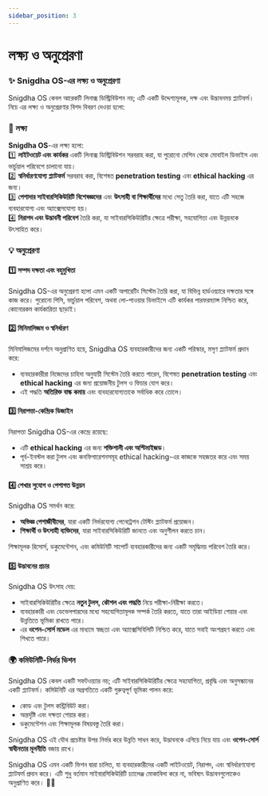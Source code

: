 ```yaml
---
sidebar_position: 3
---
```


# লক্ষ্য ও অনুপ্রেরণা  

### ✨ **Snigdha OS-এর লক্ষ্য ও অনুপ্রেরণা**  

Snigdha OS কেবল আরেকটি লিনাক্স ডিস্ট্রিবিউশন নয়; এটি একটি উদ্দেশ্যমূলক, দক্ষ এবং উদ্ভাবনময় প্ল্যাটফর্ম। নিচে এর লক্ষ্য ও অনুপ্রেরণার বিশদ বিবরণ দেওয়া হলো:  


### 🎯 **লক্ষ্য**  
**Snigdha OS**-এর লক্ষ্য হলো:  
1️⃣ **লাইটওয়েট এবং কার্যকর** একটি লিনাক্স ডিস্ট্রিবিউশন সরবরাহ করা, যা পুরোনো মেশিন থেকে মোবাইল ডিভাইস এবং ভার্চুয়াল পরিবেশে চালানো যায়।  
2️⃣ **স্বনির্ধারণযোগ্য প্ল্যাটফর্ম** সরবরাহ করা, বিশেষত **penetration testing** এবং **ethical hacking** এর জন্য।  
3️⃣ **পেশাদার সাইবারসিকিউরিটি বিশেষজ্ঞদের** এবং **উৎসাহী বা শিক্ষার্থীদের** মধ্যে সেতু তৈরি করা, যাতে এটি সহজে ব্যবহারযোগ্য এবং অ্যাক্সেসযোগ্য হয়।  
4️⃣ **নিরাপদ এবং উদ্ভাবনী পরিবেশ** তৈরি করা, যা সাইবারসিকিউরিটির ক্ষেত্রে পরীক্ষা, সহযোগিতা এবং উন্নয়নকে উৎসাহিত করে।  


### 💡 **অনুপ্রেরণা**  

#### **1️⃣ সম্পদ দক্ষতা এবং বহুমুখিতা**  
Snigdha OS-এর অনুপ্রেরণা হলো এমন একটি অপারেটিং সিস্টেম তৈরি করা, যা বিভিন্ন হার্ডওয়্যারে দক্ষতার সঙ্গে কাজ করে। পুরোনো পিসি, ভার্চুয়াল পরিবেশ, অথবা লো-পাওয়ার ডিভাইসে এটি কার্যকর পারফরম্যান্স নিশ্চিত করে, কোনোরকম কার্যকারিতা ছাড়াই।  


#### **2️⃣ মিনিমালিজম ও স্বনির্ধারণ**  
মিনিমালিজমের দর্শনে অনুপ্রাণিত হয়ে, Snigdha OS ব্যবহারকারীদের জন্য একটি পরিস্কার, মসৃণ প্ল্যাটফর্ম প্রদান করে:  
- ব্যবহারকারীরা নিজেদের চাহিদা অনুযায়ী সিস্টেম তৈরি করতে পারেন, বিশেষত **penetration testing** এবং **ethical hacking** এর জন্য প্রয়োজনীয় টুলস ও ফিচার যোগ করে।  
- এই পদ্ধতি **অতিরিক্ত বাল্ক কমায়** এবং ব্যবহারযোগ্যতাকে সর্বাধিক করে তোলে।  


#### **3️⃣ নিরাপত্তা-কেন্দ্রিক ডিজাইন**  
নিরাপত্তা Snigdha OS-এর কেন্দ্রে রয়েছে:  
- এটি **ethical hacking** এর জন্য **শক্তিশালী এবং অপ্টিমাইজড**।  
- পূর্ব-ইনস্টল করা টুলস এবং কনফিগারেশনসমূহ ethical hacking-এর কাজকে সহজতর করে এবং সময় সাশ্রয় করে।  


#### **4️⃣ শেখার সুযোগ ও পেশাগত উন্নয়ন**  
Snigdha OS সমর্থন করে:  
- **অভিজ্ঞ পেশাজীবীদের**, যারা একটি নির্ভরযোগ্য পেনেট্রেশন টেস্টিং প্ল্যাটফর্ম প্রয়োজন।  
- **শিক্ষার্থী ও উৎসাহী ব্যক্তিদের**, যারা সাইবারসিকিউরিটি জানতে এবং অনুশীলন করতে চান।  

শিক্ষামূলক রিসোর্স, ডকুমেন্টেশন, এবং কমিউনিটি সাপোর্ট ব্যবহারকারীদের জন্য একটি সমৃদ্ধিময় পরিবেশ তৈরি করে।  


#### **5️⃣ উদ্ভাবনের প্রচার**  
Snigdha OS উৎসাহ দেয়:  
- সাইবারসিকিউরিটির ক্ষেত্রে **নতুন টুলস, কৌশল এবং পদ্ধতি** নিয়ে পরীক্ষা-নিরীক্ষা করতে।  
- ব্যবহারকারী এবং ডেভেলপারদের মধ্যে সহযোগিতামূলক সম্পর্ক তৈরি করতে, যাতে তারা আইডিয়া শেয়ার এবং উন্নতিতে ভূমিকা রাখতে পারে।  
- এর **ওপেন-সোর্স মডেল** এর মাধ্যমে স্বচ্ছতা এবং অ্যাক্সেসিবিলিটি নিশ্চিত করে, যাতে সবাই অংশগ্রহণ করতে এবং শিখতে পারে।  


### 🌍 **কমিউনিটি-নির্ভর ভিশন**  
Snigdha OS কেবল একটি সফটওয়্যার নয়; এটি সাইবারসিকিউরিটির ক্ষেত্রে সহযোগিতা, প্রবৃদ্ধি এবং অনুসন্ধানের একটি প্ল্যাটফর্ম। কমিউনিটি এর অগ্রগতিতে একটি গুরুত্বপূর্ণ ভূমিকা পালন করে:  
- কোড এবং টুলস কন্ট্রিবিউট করা।  
- অন্তর্দৃষ্টি এবং দক্ষতা শেয়ার করা।  
- ডকুমেন্টেশন এবং শিক্ষামূলক বিষয়বস্তু তৈরি করা।  

Snigdha OS এই যৌথ প্রচেষ্টার উপর নির্ভর করে উন্নতি সাধন করে, উদ্ভাবনকে এগিয়ে নিয়ে যায় এবং **ওপেন-সোর্স স্বাধীনতার মূলনীতি** বজায় রাখে।  

Snigdha OS এমন একটি ভিশন দ্বারা চালিত, যা ব্যবহারকারীদের একটি লাইটওয়েট, নিরাপদ, এবং স্বনির্ধারণযোগ্য প্ল্যাটফর্ম প্রদান করে। এটি শুধু বর্তমান সাইবারসিকিউরিটি চ্যালেঞ্জ মোকাবিলা করে না, ভবিষ্যৎ উদ্ভাবনগুলোকেও অনুপ্রাণিত করে। 🚀🌟